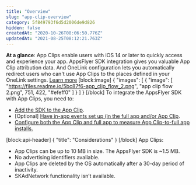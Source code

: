 ```yaml
---
title: "Overview"
slug: "app-clip-overview"
category: 5f849793f6d5d2006de9d826 
hidden: false
createdAt: "2020-10-26T08:06:50.776Z"
updatedAt: "2021-08-25T08:12:21.763Z"
---
```

**At a glance**: App Clips enable users with iOS 14 or later to quickly access and experience your app. AppsFlyer SDK integration gives you valuable App Clip attribution data. And OneLink configuration lets you automatically redirect users who can't use App Clips to the places defined in your OneLink settings. [Learn more](https://www.appsflyer.com/resources/guides/ios-14-app-clips/) 
[block:image]
{
  "images": [
    {
      "image": [
        "https://files.readme.io/5bc87f6-app_clip_flow_2.png",
        "app clip flow 2.png",
        751,
        422,
        "#efeff0"
      ]
    }
  ]
}
[/block]
To integrate the AppsFlyer SDK with App Clips, you need to:

- [Add the SDK to the App Clip](https://dev.appsflyer.com/docs/app-clip-sdk-integration).
- [Optional] [Have in-app events set up (in the full app and/or App Clip](https://dev.appsflyer.com/docs/in-app-events). 
- [Configure both the App Clip and full app to measure App Clip-to-full app installs.](https://dev.appsflyer.com/docs/app-clip-to-full-app-install)

[block:api-header]
{
  "title": "Considerations"
}
[/block]
App Clips:

- App Clips can be up to 10 MB in size. The AppsFlyer SDK is ~1.5 MB. 
- No advertising identifiers available.
- App Clips are deleted by the OS automatically after a 30-day period of inactivity.
- SKAdNetwork functionality isn’t available.